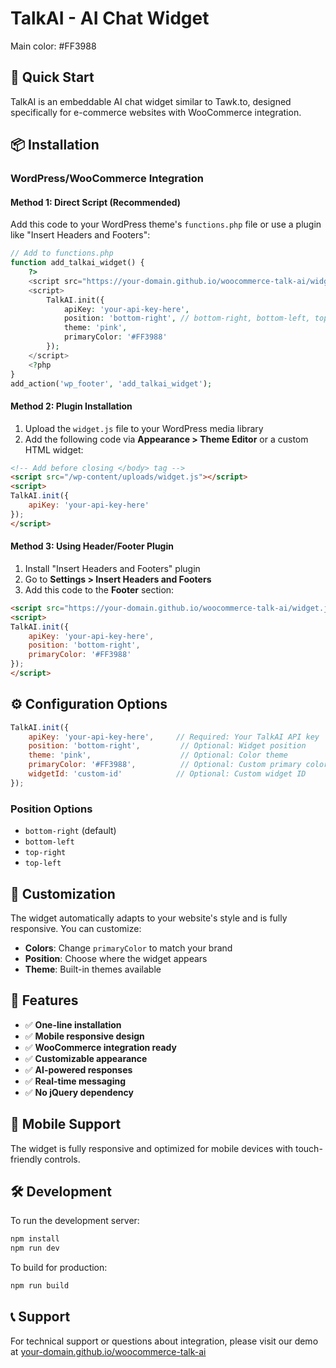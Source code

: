 # TalkAI - AI Chat Widget

Main color: #FF3988

## 🚀 Quick Start

TalkAI is an embeddable AI chat widget similar to Tawk.to, designed specifically for e-commerce websites with WooCommerce integration.

## 📦 Installation

### WordPress/WooCommerce Integration

#### Method 1: Direct Script (Recommended)

Add this code to your WordPress theme's `functions.php` file or use a plugin like "Insert Headers and Footers":

```php
// Add to functions.php
function add_talkai_widget() {
    ?>
    <script src="https://your-domain.github.io/woocommerce-talk-ai/widget.js"></script>
    <script>
        TalkAI.init({
            apiKey: 'your-api-key-here',
            position: 'bottom-right', // bottom-right, bottom-left, top-right, top-left
            theme: 'pink',
            primaryColor: '#FF3988'
        });
    </script>
    <?php
}
add_action('wp_footer', 'add_talkai_widget');
```

#### Method 2: Plugin Installation

1. Upload the `widget.js` file to your WordPress media library
2. Add the following code via **Appearance > Theme Editor** or a custom HTML widget:

```html
<!-- Add before closing </body> tag -->
<script src="/wp-content/uploads/widget.js"></script>
<script>
TalkAI.init({
    apiKey: 'your-api-key-here'
});
</script>
```

#### Method 3: Using Header/Footer Plugin

1. Install "Insert Headers and Footers" plugin
2. Go to **Settings > Insert Headers and Footers**  
3. Add this code to the **Footer** section:

```html
<script src="https://your-domain.github.io/woocommerce-talk-ai/widget.js"></script>
<script>
TalkAI.init({
    apiKey: 'your-api-key-here',
    position: 'bottom-right',
    primaryColor: '#FF3988'
});
</script>
```

## ⚙️ Configuration Options

```javascript
TalkAI.init({
    apiKey: 'your-api-key-here',     // Required: Your TalkAI API key
    position: 'bottom-right',         // Optional: Widget position
    theme: 'pink',                    // Optional: Color theme
    primaryColor: '#FF3988',          // Optional: Custom primary color
    widgetId: 'custom-id'            // Optional: Custom widget ID
});
```

### Position Options
- `bottom-right` (default)
- `bottom-left`
- `top-right` 
- `top-left`

## 🎨 Customization

The widget automatically adapts to your website's style and is fully responsive. You can customize:

- **Colors**: Change `primaryColor` to match your brand
- **Position**: Choose where the widget appears
- **Theme**: Built-in themes available

## 🔧 Features

- ✅ **One-line installation**
- ✅ **Mobile responsive design**
- ✅ **WooCommerce integration ready**
- ✅ **Customizable appearance**
- ✅ **AI-powered responses**
- ✅ **Real-time messaging**
- ✅ **No jQuery dependency**

## 📱 Mobile Support

The widget is fully responsive and optimized for mobile devices with touch-friendly controls.

## 🛠️ Development

To run the development server:

```bash
npm install
npm run dev
```

To build for production:

```bash
npm run build
```

## 📞 Support

For technical support or questions about integration, please visit our demo at [your-domain.github.io/woocommerce-talk-ai](https://your-domain.github.io/woocommerce-talk-ai)